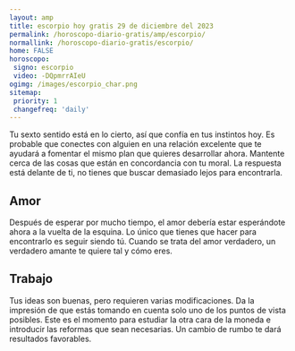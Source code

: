 ```yaml
---
layout: amp
title: escorpio hoy gratis 29 de diciembre del 2023 
permalink: /horoscopo-diario-gratis/amp/escorpio/
normallink: /horoscopo-diario-gratis/escorpio/
home: FALSE
horoscopo:
 signo: escorpio
 video: -DQpmrrAIeU
ogimg: /images/escorpio_char.png
sitemap:
 priority: 1
 changefreq: 'daily'
---
```



Tu sexto sentido está en lo cierto, así que confía en tus instintos hoy. Es probable que conectes con alguien en una relación excelente que te ayudará a fomentar el mismo plan que quieres desarrollar ahora. Mantente cerca de las cosas que están en concordancia con tu moral. La respuesta está delante de ti, no tienes que buscar demasiado lejos para encontrarla.

## Amor

Después de esperar por mucho tiempo, el amor debería estar esperándote ahora a la vuelta de la esquina. Lo único que tienes que hacer para encontrarlo es seguir siendo tú. Cuando se trata del amor verdadero, un verdadero amante te quiere tal y cómo eres.

## Trabajo

Tus ideas son buenas, pero requieren varias modificaciones. Da la impresión de que estás tomando en cuenta solo uno de los puntos de vista posibles. Este es el momento para estudiar la otra cara de la moneda e introducir las reformas que sean necesarias. Un cambio de rumbo te dará resultados favorables.